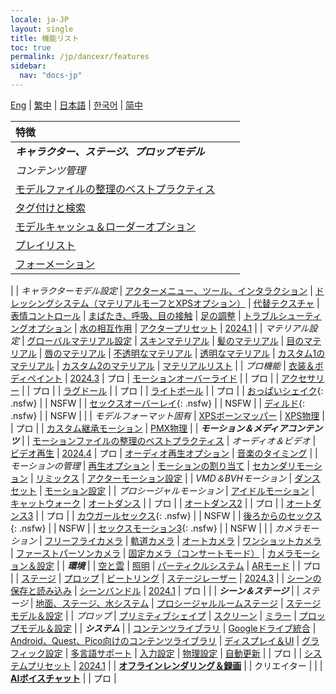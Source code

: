 ```yaml
---
locale: ja-JP
layout: single
title: 機能リスト
toc: true
permalink: /jp/dancexr/features
sidebar:
  nav: "docs-jp"
---
```

[Eng](/dancexr/features) | [繁中](/tw/dancexr/features) | [日本語](/jp/dancexr/features) | [한국어](/kr/dancexr/features) | [简中](/zh/dancexr/features)

| 特徴 |  |  |
| :--- | ---: | ---: |
| ***キャラクター、ステージ、プロップモデル*** 
| *コンテンツ管理*
| [モデルファイルの整理のベストプラクティス](preparecontent#3d-models)
| [タグ付けと検索](features/tagging) 
| [モデルキャッシュ＆ローダーオプション](features/loader_options) 
| [プレイリスト](features/actor_playlist)
| [フォーメーション](features/formation)
|
| *キャラクターモデル設定*
| [アクターメニュー、ツール、インタラクション](features/actor_tools)
| [ドレッシングシステム（マテリアルモーフとXPSオプション）](features/optionals)
| [代替テクスチャ](features/alternative_textures)
| [表情コントロール](features/facial_control)
| [まばたき、呼吸、目の接触](features/eyecontact)
| [足の調整](features/feet_adjustments)
| [トラブルシューティングオプション](features/troubleshooting_options)
| [水の相互作用](features/water_interaction.md)
| [アクタープリセット](features/actor_presets.md) | [2024.1](releases/2024.1.md)
|
| *マテリアル設定*
| [グローバルマテリアル設定](features/material_global.md)
| [スキンマテリアル](features/material_skin.md)
| [髪のマテリアル](features/material_hair.md)
| [目のマテリアル](features/material_eyes.md)
| [唇のマテリアル](features/material_lips.md)
| [不透明なマテリアル](features/material_opaque.md)
| [透明なマテリアル](features/material_transparent.md)
| [カスタム1のマテリアル](features/material_custom1.md)
| [カスタム2のマテリアル](features/material_custom1.md)
| [マテリアルリスト](features/material_settings.md)
|
| *プロ機能*
| [衣装＆ボディペイント](features/outfit_body_paint) | [2024.3](releases/2024.3.md) | プロ
| [モーションオーバーライド](features/motion_override) | | プロ |
| [アクセサリー](features/accessory.md) | | プロ |
| [ラグドール](features/ragdoll.md) | | プロ |
| [ライトボール](features/lightball.md) | | プロ |
| [おっぱいシェイク](features/boob_shake_sex_overlay){: .nsfw} | | NSFW |
| [セックスオーバーレイ](features/boob_shake_sex_overlay){: .nsfw} | | NSFW |
| [ディルド](features/dildo){: .nsfw} | | NSFW |
|
| *モデルフォーマット固有*
| [XPSボーンマッパー](features/bone_mapper.md)
| [XPS物理](features/xps_physics) | | プロ |
| [カスタム継承モーション](features/custom_inherit.md)
| [PMX物理](features/pmx_physics)
|
| ***モーション＆メディアコンテンツ*** |
| [モーションファイルの整理のベストプラクティス](preparecontent#motion-files)
| *オーディオ＆ビデオ*
| [ビデオ再生](features/video_playback) | [2024.4](releases/2024.4.md) | プロ
| [オーディオ再生オプション](features/audio_options)
| [音楽のタイミング](features/music_timing)
|
| *モーションの管理*
| [再生オプション](features/playback_options)
| [モーションの割り当て](features/assign_motion)
| [セカンダリモーション](features/secondary_motion)
| [リミックス](features/remix)
| [アクターモーション設定](features/actor_motion_settings)
|
| *VMD＆BVHモーション*
| [ダンスセット](features/dance_set)
| [モーション設定](features/motion_settings)
|
| *プロシージャルモーション*
| [アイドルモーション](features/idle_motion.md)
| [キャットウォーク](features/catwalk.md)
| [オートダンス](features/autodance) | | プロ |
| [オートダンス2](features/autodance2) | | プロ |
| [オートダンス3](features/autodance3.md) | | プロ |
| [カウガールセックス](features/scg_motion){: .nsfw} | | NSFW |
| [後ろからのセックス](features/sfb_motion){: .nsfw} | | NSFW |
| [セックスモーション3](features/sm3_motion){: .nsfw} | | NSFW |
|
| *カメラモーション*
| [フリーフライカメラ](features/camera)
| [軌道カメラ](features/camera)
| [オートカメラ](features/camera)
| [ワンショットカメラ](features/camera)
| [ファーストパーソンカメラ](features/camera)
| [固定カメラ（コンサートモード）](features/camera)
| [カメラモーション＆設定](features/camera)
|
| ***環境*** |
| [空と雲](features/skymap)
| [照明](features/lighting)
| [パーティクルシステム](features/particles)
| [ARモード](features/ar_mode) | | プロ |
| [ステージ](features/stages)
| [プロップ](features/props)
| [ビートリング](features/beats_ring.md)
| [ステージレーザー](features/laser.md) | [2024.3](releases/2024.3.md) |
| [シーンの保存と読み込み](features/save_scene.md)
| [シーンバンドル](features/scene_bundle.md) | [2024.1](releases/2024.1.md) | プロ |
|
| ***シーン＆ステージ*** |
| *ステージ*
| [地面、ステージ、水システム](features/ground)
| [プロシージャルルームステージ](features/room_stage)
| [ステージモデル＆設定](features/stages)
|
| *プロップ*
| [プリミティブシェイプ](features/primitive_shapes)
| [スクリーン](features/screen.md)
| [ミラー](features/mirror.md)
| [プロップモデル＆設定](features/props.md)
|
| ***システム*** |
| [コンテンツライブラリ](preparecontent)
| [Googleドライブ統合](features/googledrive)
| [Android、Quest、Pico向けのコンテンツライブラリ](content_android_quest)
| [ディスプレイ＆UI](features/display_settings)
| [グラフィック設定](features/graphics)
| [多言語サポート](features/languages.md)
| [入力設定](features/controls)
| [物理設定](features/system_physics)
| [自動更新](features/autoupdate) | | プロ |
| [システムプリセット](features/system_presets.md) | [2024.1](releases/2024.1.md)
|
| [**オフラインレンダリング＆録画**](creator.md) | | クリエイター |
|
| [**AIボイスチャット**](ai_chat) | | プロ |